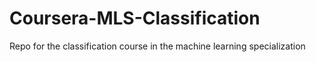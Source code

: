 # Coursera-MLS-Classification
Repo for the classification course in the machine learning specialization
